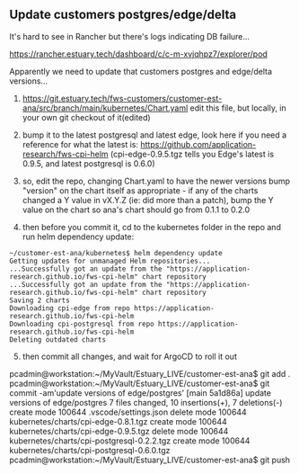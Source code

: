 
## Update customers postgres/edge/delta

It's hard to see in Rancher but there's logs indicating DB failure...

https://rancher.estuary.tech/dashboard/c/c-m-xvjqhpz7/explorer/pod

Apparently we need to update that customers postgres and edge/delta versions...


1) https://git.estuary.tech/fws-customers/customer-est-ana/src/branch/main/kubernetes/Chart.yaml
edit this file, but locally, in your own git checkout of it(edited)


2) bump it to the latest postgresql and latest edge, look here if you need a reference for what the latest is: https://github.com/application-research/fws-cpi-helm
(cpi-edge-0.9.5.tgz tells you Edge's latest is 0.9.5, and latest postgresql is 0.6.0)


3) so, edit the repo, changing Chart.yaml to have the newer versions
bump "version" on the chart itself as appropriate - if any of the charts changed a Y value in vX.Y.Z (ie: did more than a patch), bump the Y value on the chart
so ana's chart should go from 0.1.1 to 0.2.0


4) then before you commit it, cd to the kubernetes folder in the repo and run helm dependency update:

```
~/customer-est-ana/kubernetes$ helm dependency update
Getting updates for unmanaged Helm repositories...
...Successfully got an update from the "https://application-research.github.io/fws-cpi-helm" chart repository
...Successfully got an update from the "https://application-research.github.io/fws-cpi-helm" chart repository
Saving 2 charts
Downloading cpi-edge from repo https://application-research.github.io/fws-cpi-helm
Downloading cpi-postgresql from repo https://application-research.github.io/fws-cpi-helm
Deleting outdated charts
```

5) then commit all changes, and wait for ArgoCD to roll it out

pcadmin@workstation:~/MyVault/Estuary_LIVE/customer-est-ana$ git add .
pcadmin@workstation:~/MyVault/Estuary_LIVE/customer-est-ana$ git commit -am'update versions of edge/postgres'
[main 5a1d86a] update versions of edge/postgres
 7 files changed, 10 insertions(+), 7 deletions(-)
 create mode 100644 .vscode/settings.json
 delete mode 100644 kubernetes/charts/cpi-edge-0.8.1.tgz
 create mode 100644 kubernetes/charts/cpi-edge-0.9.5.tgz
 delete mode 100644 kubernetes/charts/cpi-postgresql-0.2.2.tgz
 create mode 100644 kubernetes/charts/cpi-postgresql-0.6.0.tgz
pcadmin@workstation:~/MyVault/Estuary_LIVE/customer-est-ana$ git push

